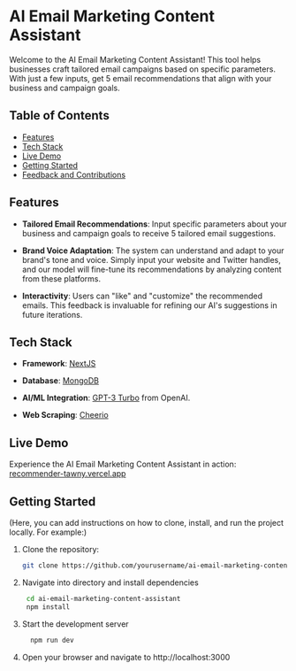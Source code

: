 # AI Email Marketing Content Assistant

Welcome to the AI Email Marketing Content Assistant! This tool helps businesses craft tailored email campaigns based on specific parameters. With just a few inputs, get 5 email recommendations that align with your business and campaign goals.

## Table of Contents

- [Features](#features)
- [Tech Stack](#tech-stack)
- [Live Demo](#live-demo)
- [Getting Started](#getting-started)
- [Feedback and Contributions](#feedback-and-contributions)

## Features

- **Tailored Email Recommendations**: Input specific parameters about your business and campaign goals to receive 5 tailored email suggestions.
  
- **Brand Voice Adaptation**: The system can understand and adapt to your brand's tone and voice. Simply input your website and Twitter handles, and our model will fine-tune its recommendations by analyzing content from these platforms.

- **Interactivity**: Users can "like" and "customize" the recommended emails. This feedback is invaluable for refining our AI's suggestions in future iterations.

## Tech Stack

- **Framework**: [NextJS](https://nextjs.org/)
  
- **Database**: [MongoDB](https://www.mongodb.com/)
  
- **AI/ML Integration**: [GPT-3 Turbo](https://openai.com/blog/dall-e-2/) from OpenAI.
  
- **Web Scraping**: [Cheerio](https://cheerio.js.org/)

## Live Demo

Experience the AI Email Marketing Content Assistant in action: [recommender-tawny.vercel.app](https://recommender-tawny.vercel.app/)

## Getting Started

(Here, you can add instructions on how to clone, install, and run the project locally. For example:)

1. Clone the repository:
   ```bash
   git clone https://github.com/yourusername/ai-email-marketing-content-assistant.git
   ```
2. Navigate into directory and install dependencies
   ```bash
    cd ai-email-marketing-content-assistant
    npm install
   ```
3. Start the development server
   ```bash
     npm run dev
   ```
4. Open your browser and navigate to http://localhost:3000


